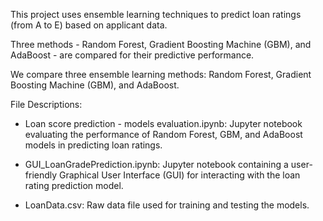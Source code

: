 This project uses ensemble learning techniques to predict loan ratings (from A to E) based on applicant data. 

Three methods - Random Forest, Gradient Boosting Machine (GBM), and AdaBoost - are compared for their predictive performance.

We compare three ensemble learning methods: Random Forest, Gradient Boosting Machine (GBM), and AdaBoost. 

File Descriptions:

- Loan score prediction - models evaluation.ipynb: Jupyter notebook evaluating the performance of Random Forest, GBM, and AdaBoost models in predicting loan ratings.

- GUI_LoanGradePrediction.ipynb: Jupyter notebook containing a user-friendly Graphical User Interface (GUI) for interacting with the loan rating prediction model.

- LoanData.csv: Raw data file used for training and testing the models.
